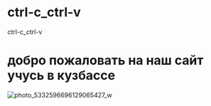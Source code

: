 # ctrl-c_ctrl-v
ctrl-c_ctrl-v
# добро пожаловать на наш сайт учусь в кузбассе
![photo_5332596696129065427_w](https://github.com/dima455689/ctrl-c_ctrl-v/assets/149286404/a775f20e-7280-476c-869b-3ba32fd25692)

